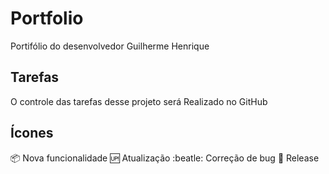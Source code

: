 # Portfolio
Portifólio do desenvolvedor Guilherme Henrique 

## Tarefas
O controle das tarefas desse projeto será Realizado no GitHub
 

## Ícones
:package: Nova funcionalidade
:up: Atualização
:beatle: Correção de bug
:checkered_flag: Release